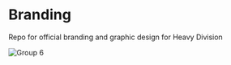 # Branding
Repo for official branding and graphic design for Heavy Division

![Group 6](https://user-images.githubusercontent.com/52870481/172034403-59a42eda-ebd9-4fe7-b5b0-d9c47280d32c.svg)
